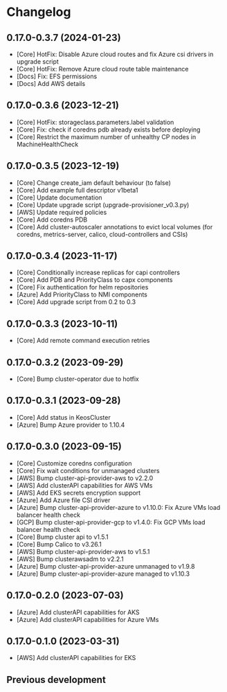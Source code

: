 # Changelog

## 0.17.0-0.3.7 (2024-01-23)

* [Core] HotFix: Disable Azure cloud routes and fix Azure csi drivers in upgrade script
* [Core] HotFix: Remove Azure cloud route table maintenance
* [Docs] Fix: EFS permissions
* [Docs] Add AWS details

## 0.17.0-0.3.6 (2023-12-21)

* [Core] HotFix: storageclass.parameters.label validation
* [Core] Fix: check if coredns pdb already exists before deploying
* [Core] Restrict the maximum number of unhealthy CP nodes in MachineHealthCheck

## 0.17.0-0.3.5 (2023-12-19)

* [Core] Change create_iam default behaviour (to false)
* [Core] Add example full descriptor v1beta1
* [Core] Update documentation
* [Core] Update upgrade script (upgrade-provisioner_v0.3.py)
* [AWS] Update required policies
* [Core] Add coredns PDB
* [Core] Add cluster-autoscaler annotations to evict local volumes (for coredns, metrics-server, calico, cloud-controllers and CSIs)

## 0.17.0-0.3.4 (2023-11-17)

* [Core] Conditionally increase replicas for capi controllers
* [Core] Add PDB and PriorityClass to capx components
* [Core] Fix authentication for helm repositories
* [Azure] Add PriorityClass to NMI components
* [Core] Add upgrade script from 0.2 to 0.3

## 0.17.0-0.3.3 (2023-10-11)

* [Core] Add remote command execution retries

## 0.17.0-0.3.2 (2023-09-29)

* [Core] Bump cluster-operator due to hotfix

## 0.17.0-0.3.1 (2023-09-28)

* [Core] Add status in KeosCluster
* [Azure] Bump Azure provider to 1.10.4

## 0.17.0-0.3.0 (2023-09-15)

* [Core] Customize coredns configuration
* [Core] Fix wait conditions for unmanaged clusters
* [AWS] Bump cluster-api-provider-aws to v2.2.0
* [AWS] Add clusterAPI capabilities for AWS VMs
* [AWS] Add EKS secrets encryption support
* [Azure] Add Azure file CSI driver
* [Azure] Bump cluster-api-provider-azure to v1.10.0: Fix Azure VMs load balancer health check
* [GCP] Bump cluster-api-provider-gcp to v1.4.0: Fix GCP VMs load balancer health check
* [Core] Bump cluster api to v1.5.1
* [Core] Bump Calico to v3.26.1
* [AWS] Bump cluster-api-provider-aws to v1.5.1
* [AWS] Bump clusterawsadm to v2.2.1
* [Azure] Bump cluster-api-provider-azure unmanaged to v1.9.8
* [Azure] Bump cluster-api-provider-azure managed to v1.10.3

## 0.17.0-0.2.0 (2023-07-03)

* [Azure] Add clusterAPI capabilities for AKS
* [Azure] Add clusterAPI capabilities for Azure VMs

## 0.17.0-0.1.0 (2023-03-31)

* [AWS] Add clusterAPI capabilities for EKS

## Previous development
